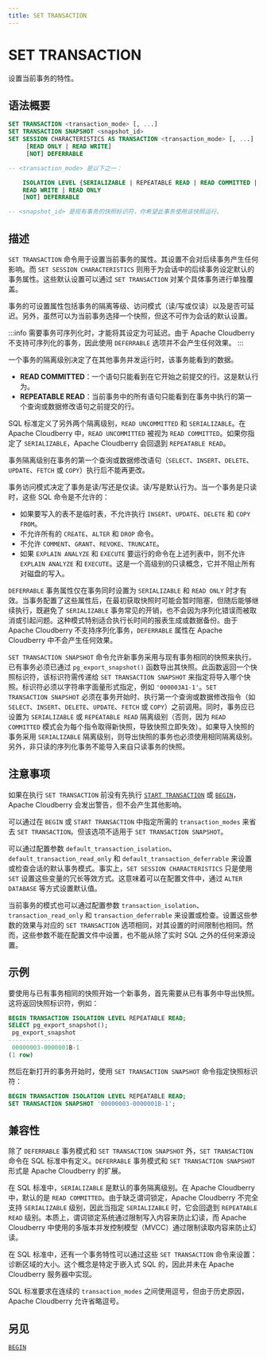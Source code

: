 ```yaml
---
title: SET TRANSACTION
---
```


# SET TRANSACTION

设置当前事务的特性。

## 语法概要

```sql
SET TRANSACTION <transaction_mode> [, ...]
SET TRANSACTION SNAPSHOT <snapshot_id>
SET SESSION CHARACTERISTICS AS TRANSACTION <transaction_mode> [, ...] 
     [READ ONLY | READ WRITE]
     [NOT] DEFERRABLE

-- <transaction_mode> 是以下之一：

    ISOLATION LEVEL {SERIALIZABLE | REPEATABLE READ | READ COMMITTED | READ UNCOMMITTED}
    READ WRITE | READ ONLY
    [NOT] DEFERRABLE

-- <snapshot_id> 是现有事务的快照标识符，你希望此事务使用该快照运行。
```

## 描述

`SET TRANSACTION` 命令用于设置当前事务的属性。其设置不会对后续事务产生任何影响。而 `SET SESSION CHARACTERISTICS` 则用于为会话中的后续事务设定默认的事务属性。这些默认设置可以通过 `SET TRANSACTION` 对某个具体事务进行单独覆盖。

事务的可设置属性包括事务的隔离等级、访问模式（读/写或仅读）以及是否可延迟。另外，虽然可以为当前事务选择一个快照，但这不可作为会话的默认设置。

:::info
需要事务可序列化时，才能将其设定为可延迟。由于 Apache Cloudberry 不支持可序列化的事务，因此使用 `DEFERRABLE` 选项并不会产生任何效果。
:::

一个事务的隔离级别决定了在其他事务并发运行时，该事务能看到的数据。

- **READ COMMITTED**：一个语句只能看到在它开始之前提交的行。这是默认行为。
- **REPEATABLE READ**：当前事务中的所有语句只能看到在事务中执行的第一个查询或数据修改语句之前提交的行。

SQL 标准定义了另外两个隔离级别，`READ UNCOMMITTED` 和 `SERIALIZABLE`。在 Apache Cloudberry 中，`READ UNCOMMITTED` 被视为 `READ COMMITTED`。如果你指定了 `SERIALIZABLE`，Apache Cloudberry 会回退到 `REPEATABLE READ`。

事务隔离级别在事务的第一个查询或数据修改语句（`SELECT`、`INSERT`、`DELETE`、`UPDATE`、`FETCH` 或 `COPY`）执行后不能再更改。

事务访问模式决定了事务是读/写还是仅读。读/写是默认行为。当一个事务是只读时，这些 SQL 命令是不允许的：

- 如果要写入的表不是临时表，不允许执行 `INSERT`、`UPDATE`、`DELETE` 和 `COPY FROM`。
- 不允许所有的 `CREATE`、`ALTER` 和 `DROP` 命令。
- 不允许 `COMMENT`、`GRANT`、`REVOKE`、`TRUNCATE`。
- 如果 `EXPLAIN ANALYZE` 和 `EXECUTE` 要运行的命令在上述列表中，则不允许 `EXPLAIN ANALYZE` 和 `EXECUTE`。这是一个高级别的只读概念，它并不阻止所有对磁盘的写入。

`DEFERRABLE` 事务属性仅在事务同时设置为 `SERIALIZABLE` 和 `READ ONLY` 时才有效。当事务配置了这些属性后，在最初获取快照时可能会暂时阻塞，但随后能够继续执行，既避免了 `SERIALIZABLE` 事务常见的开销，也不会因为序列化错误而被取消或引起问题。这种模式特别适合执行长时间的报表生成或数据备份。由于 Apache Cloudberry 不支持序列化事务，`DEFERRABLE` 属性在 Apache Cloudberry 中不会产生任何效果。

`SET TRANSACTION SNAPSHOT` 命令允许新事务采用与现有事务相同的快照来执行。已有事务必须已通过 `pg_export_snapshot()` 函数导出其快照。此函数返回一个快照标识符，该标识符需传递给 `SET TRANSACTION SNAPSHOT` 来指定将导入哪个快照。标识符必须以字符串字面量形式指定，例如 `'000003A1-1'`。`SET TRANSACTION SNAPSHOT` 必须在事务开始时、执行第一个查询或数据修改指令（如 `SELECT`、`INSERT`、`DELETE`、`UPDATE`、`FETCH` 或 `COPY`）之前调用。同时，事务应已设置为 `SERIALIZABLE` 或 `REPEATABLE READ` 隔离级别（否则，因为 `READ COMMITTED` 模式会为每个指令取得新快照，导致快照立即失效）。如果导入快照的事务采用 `SERIALIZABLE` 隔离级别，则导出快照的事务也必须使用相同隔离级别。另外，非只读的序列化事务不能导入来自只读事务的快照。

## 注意事项

如果在执行 `SET TRANSACTION` 前没有先执行 [`START TRANSACTION`](/i18n/zh/docusaurus-plugin-content-docs/current/sql-stmts/start-transaction.md) 或 [`BEGIN`](https://github.com/cloudberrydb/cloudberrydb-site/blob/cbdb-doc-validation/docs/sql-stmts/begin.md)，Apache Cloudberry 会发出警告，但不会产生其他影响。

可以通过在 `BEGIN` 或 `START TRANSACTION` 中指定所需的 `transaction_modes` 来省去 `SET TRANSACTION`。但该选项不适用于 `SET TRANSACTION SNAPSHOT`。

可以通过配置参数 `default_transaction_isolation`、`default_transaction_read_only` 和 `default_transaction_deferrable` 来设置或检查会话的默认事务模式。事实上，`SET SESSION CHARACTERISTICS` 只是使用 `SET` 设置这些变量的冗长等效方式。这意味着可以在配置文件中，通过 `ALTER DATABASE` 等方式设置默认值。

当前事务的模式也可以通过配置参数 `transaction_isolation`、`transaction_read_only` 和 `transaction_deferrable` 来设置或检查。设置这些参数的效果与对应的 `SET TRANSACTION` 选项相同，对其设置的时间限制也相同。然而，这些参数不能在配置文件中设置，也不能从除了实时 SQL 之外的任何来源设置。

## 示例

要使用与已有事务相同的快照开始一个新事务，首先需要从已有事务中导出快照。这将返回快照标识符，例如：

```sql
BEGIN TRANSACTION ISOLATION LEVEL REPEATABLE READ;
SELECT pg_export_snapshot();
 pg_export_snapshot
---------------------
 00000003-0000001B-1
(1 row)
```

然后在新打开的事务开始时，使用 `SET TRANSACTION SNAPSHOT` 命令指定快照标识符：

```sql
BEGIN TRANSACTION ISOLATION LEVEL REPEATABLE READ;
SET TRANSACTION SNAPSHOT '00000003-0000001B-1';
```

## 兼容性

除了 `DEFERRABLE` 事务模式和 `SET TRANSACTION SNAPSHOT` 外，`SET TRANSACTION` 命令在 SQL 标准中有定义。`DEFERRABLE` 事务模式和 `SET TRANSACTION SNAPSHOT` 形式是 Apache Cloudberry 的扩展。

在 SQL 标准中，`SERIALIZABLE` 是默认的事务隔离级别。在 Apache Cloudberry 中，默认的是 `READ COMMITTED`。由于缺乏谓词锁定，Apache Cloudberry 不完全支持 `SERIALIZABLE` 级别，因此当指定 `SERIALIZABLE` 时，它会回退到 `REPEATABLE READ` 级别。本质上，谓词锁定系统通过限制写入内容来防止幻读，而 Apache Cloudberry 中使用的多版本并发控制模型（MVCC）通过限制读取内容来防止幻读。

在 SQL 标准中，还有一个事务特性可以通过这些 `SET TRANSACTION` 命令来设置：诊断区域的大小。这个概念是特定于嵌入式 SQL 的，因此并未在 Apache Cloudberry 服务器中实现。

SQL 标准要求在连续的 `transaction_modes` 之间使用逗号，但由于历史原因，Apache Cloudberry 允许省略逗号。

## 另见

[`BEGIN`](https://github.com/cloudberrydb/cloudberrydb-site/blob/cbdb-doc-validation/docs/sql-stmts/begin.md)
